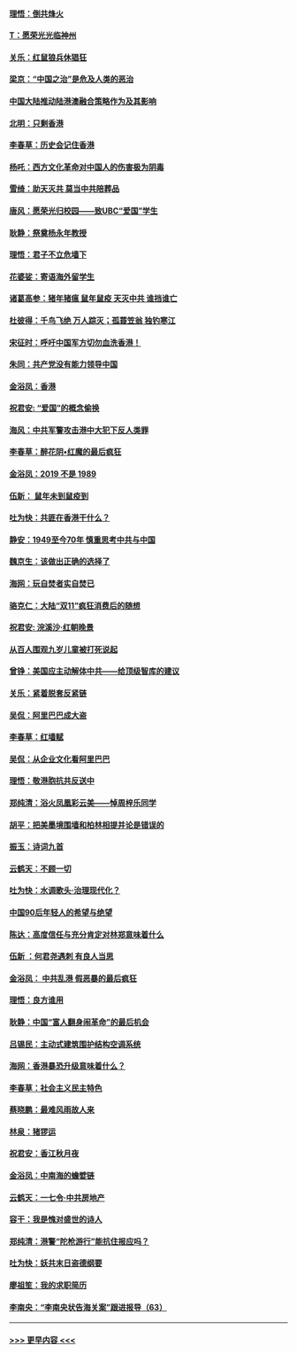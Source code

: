 #### [理悟：倒共烽火](../pages/nsc993/n11668844.md?t=11210522) 
#### [T：愿荣光光临神州](../pages/nsc993/n11668421.md?t=11210522) 
#### [关乐：红鼠狼兵休猖狂](../pages/nsc993/n11668378.md?t=11210522) 
#### [梁京：“中国之治”是危及人类的恶治](../pages/nsc993/n11668328.md?t=11210522) 
#### [中国大陆推动陆港澳融合策略作为及其影响](../pages/nsc993/n11668157.md?t=11210522) 
#### [北明：只剩香港](../pages/nsc993/n11668002.md?t=11210522) 
#### [李春草：历史会记住香港](../pages/nsc993/n11667927.md?t=11210522) 
#### [杨吒：西方文化革命对中国人的伤害极为阴毒](../pages/nsc993/n11664521.md?t=11210522) 
#### [雪绮：助天灭共 莫当中共陪葬品](../pages/nsc993/n11662650.md?t=11210522) 
#### [唐风：愿荣光归校园——致UBC“爱国”学生](../pages/nsc993/n11662194.md?t=11210522) 
#### [耿静：祭奠杨永年教授](../pages/nsc993/n11662514.md?t=11210522) 
#### [理悟：君子不立危墙下](../pages/nsc993/n11662172.md?t=11210522) 
#### [花婆娑：寄语海外留学生](../pages/nsc993/n11662121.md?t=11210522) 
#### [诸葛高参：猪年猪瘟 鼠年鼠疫 天灭中共 谁挡谁亡](../pages/nsc993/n11661980.md?t=11210522) 
#### [杜彼得：千鸟飞绝 万人踪灭；孤蓑笠翁 独钓寒江](../pages/nsc993/n11661170.md?t=11210522) 
#### [宋征时：呼吁中国军方切勿血洗香港！](../pages/nsc993/n11415318.md?t=11210522) 
#### [朱同：共产党没有能力领导中国](../pages/nsc993/n11660421.md?t=11210522) 
#### [金浴凤：香港](../pages/nsc993/n11660419.md?t=11210522) 
#### [祝君安: “爱国”的概念偷换](../pages/nsc993/n11659706.md?t=11210522) 
#### [海风：中共军警攻击港中大犯下反人类罪](../pages/nsc993/n11659632.md?t=11210522) 
#### [李春草：醉花阴•红魔的最后疯狂](../pages/nsc993/n11659287.md?t=11210522) 
#### [金浴凤：2019 不是 1989](../pages/nsc993/n11657663.md?t=11210522) 
#### [伍新： 鼠年未到鼠疫到](../pages/nsc993/n11655098.md?t=11210522) 
#### [吐为快：共匪在香港干什么？](../pages/nsc993/n11654891.md?t=11210522) 
#### [静安：1949至今70年 慎重思考中共与中国](../pages/nsc993/n11651244.md?t=11210522) 
#### [魏京生：该做出正确的选择了](../pages/nsc993/n11653084.md?t=11210522) 
#### [海网：玩自焚者实自焚已](../pages/nsc993/n11652423.md?t=11210522) 
#### [骆克仁：大陆“双11”疯狂消费后的随想](../pages/nsc993/n11652305.md?t=11210522) 
#### [祝君安: 浣溪沙·红朝晚景](../pages/nsc993/n11652258.md?t=11210522) 
#### [从百人围观九岁儿童被打死说起](../pages/nsc993/n11651030.md?t=11210522) 
#### [曾铮：美国应主动解体中共——给顶级智库的建议](../pages/nsc993/n11649888.md?t=11210522) 
#### [关乐：紧着脱套反紧链](../pages/nsc993/n11649069.md?t=11210522) 
#### [吴侃：阿里巴巴成大盗](../pages/nsc993/n11645523.md?t=11210522) 
#### [李春草：红墙赋](../pages/nsc993/n11646389.md?t=11210522) 
#### [吴侃：从企业文化看阿里巴巴](../pages/nsc993/n11645476.md?t=11210522) 
#### [理悟：敬港胞抗共反送中](../pages/nsc993/n11645466.md?t=11210522) 
#### [郑纯清：浴火凤凰彩云美——悼周梓乐同学](../pages/nsc993/n11645155.md?t=11210522) 
#### [胡平：把美墨境围墙和柏林相提并论是错误的](../pages/nsc993/n11645134.md?t=11210522) 
#### [振玉：诗词九首](../pages/nsc993/n11644081.md?t=11210522) 
#### [云鹤天：不顾一切](../pages/nsc993/n11643508.md?t=11210522) 
#### [吐为快：水调歌头·治理现代化？](../pages/nsc993/n11643485.md?t=11210522) 
#### [中国90后年轻人的希望与绝望](../pages/nsc993/n11642317.md?t=11210522) 
#### [陈达：高度信任与充分肯定对林郑意味着什么](../pages/nsc993/n11641441.md?t=11210522) 
#### [伍新 ：何君尧遇刺 有良人当思](../pages/nsc993/n11641503.md?t=11210522) 
#### [金浴凤： 中共乱港  假恶暴的最后疯狂](../pages/nsc993/n11641495.md?t=11210522) 
#### [理悟：良方谁用](../pages/nsc993/n11641463.md?t=11210522) 
#### [耿静：中国“富人翻身闹革命”的最后机会](../pages/nsc993/n11640655.md?t=11210522) 
#### [吕锡民：主动式建筑围护结构空调系统](../pages/nsc993/n11640168.md?t=11210522) 
#### [海网：香港暴恐升级意味着什么？](../pages/nsc993/n11635904.md?t=11210522) 
#### [李春草：社会主义民主特色](../pages/nsc993/n11634657.md?t=11210522) 
#### [蔡晓鹏：最难风雨故人来](../pages/nsc993/n11633145.md?t=11210522) 
#### [林泉：猪猡运](../pages/nsc993/n11631469.md?t=11210522) 
#### [祝君安：香江秋月夜](../pages/nsc993/n11631440.md?t=11210522) 
#### [金浴凤：中南海的蟾嬖链](../pages/nsc993/n11631290.md?t=11210522) 
#### [云鹤天：一七令·中共房地产](../pages/nsc993/n11630084.md?t=11210522) 
#### [容干：我是愧对盛世的诗人](../pages/nsc993/n11630059.md?t=11210522) 
#### [郑纯清：港警“陀枪游行”能抗住报应吗？](../pages/nsc993/n11629999.md?t=11210522) 
#### [吐为快：妖共末日盗德纲要](../pages/nsc993/n11628610.md?t=11210522) 
#### [廖祖笙：我的求职简历](../pages/nsc993/n11628492.md?t=11210522) 
#### [李南央：“李南央状告海关案”跟进报导（63）](../pages/nsc993/n11627039.md?t=11210522) 

----
#### [ >>> 更早内容 <<< ](../indexes/nsc993-earlier.md)
